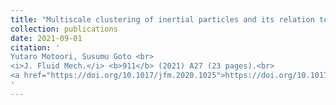 ```yaml
---
title: "Multiscale clustering of inertial particles and its relation to the hierarchy of coherent structures in turbulent channel flow"
collection: publications
date: 2021-09-01
citation: '
Yutaro Motoori, Susumu Goto <br> 
<i>J. Fluid Mech.</i> <b>911</b> (2021) A27 (23 pages).<br>
<a href="https://doi.org/10.1017/jfm.2020.1025">https://doi.org/10.1017/jfm.2020.1025</a>
'
---
```

